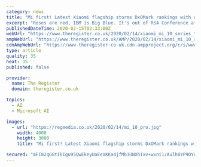 ```yaml
---
category: news
title: "Mi first! Latest Xiaomi flagship storms DxOMark rankings with quartet of powerful cameras"
excerpt: "Roses are red, IBM is Big Blue. It's out of RSA Conference after coronavirus review: IBMers will not attend infosec event over 'health concerns' Chinese tat bazaar Xiaomi just peeled the wraps off its latest flagship smartphones – MWC or no MWC. Due to be released later this month, the Mi 10 and Mi 10 Pro both pack Qualcomm's latest ..."
publishedDateTime: 2020-02-15T02:33:00Z
webUrl: "https://www.theregister.co.uk/2020/02/14/xiaomi_mi_10_series_tops_dxomark/"
ampWebUrl: "https://www.theregister.co.uk/AMP/2020/02/14/xiaomi_mi_10_series_tops_dxomark/"
cdnAmpWebUrl: "https://www-theregister-co-uk.cdn.ampproject.org/c/s/www.theregister.co.uk/AMP/2020/02/14/xiaomi_mi_10_series_tops_dxomark/"
type: article
quality: 35
heat: 35
published: false

provider:
  name: The Register
  domain: theregister.co.uk

topics:
  - AI
  - Microsoft AI

images:
  - url: "https://regmedia.co.uk/2020/02/14/mi_10_pro.jpg"
    width: 4000
    height: 3000
    title: "Mi first! Latest Xiaomi flagship storms DxOMark rankings with quartet of powerful cameras"

secured: "mFIm2qGGtIkIgu95QwEkeyUaEeVKKa4jfMb1UNXhIxv+wvni1/Aulh8YP9OYnYrp7K6A1AiXIXq05L2UraIy+Y7ShRKGP6fH2mwnmt02M33IeOLnu6IT9R9y7bGeEiEFEha7Tqht6SYtqYmT1OD1464y3cDizURpwbfQcAq+hI6Gafb4NHdixiNg9O7JcvMwGi+qiKATMIeJJ6EiNlvDk3fG2MyLbFBAdPYF0gOAPwyB5I4Ds5M+tHE/nBDcfiMsSi5bRK9gO25uqbOVci5CRZoBWDcz/1YGn6jf92gm+2tWyP4IjInkZ42bMMxMQdWZ;CULIdenDH81YXq5vKWsLYg=="
---
```


